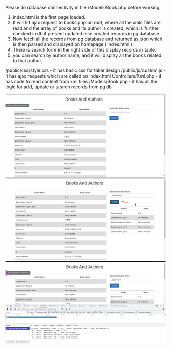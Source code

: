 Please do database connectivity in file /Models/Book.php before working.


1. index.html is the first page loaded.
2. It will hit ajax request to books.php on root, where all the xmls files are read and the array of books and its author is created, which is further checked in db if present updated else created records in pg database.
3. Now fetch all the records from pg database and returned as json which is then parsed and displayed on homepage ( indes.html )
4. There is search form in the right side of this display records in table.
5. you can search by author name, and it will display all the books related to that author.

/public/css/style.css -  it has basic css for table design
/public/js/custom.js - it has ajax requests which are called on index.html
Controllers/Xml.php -  it has code to read content from xml files
/Models/Book.php -  it has all the logic for add, update or search records from pg db

![alt text](https://github.com/arora-marshal/books-authors-xml-postgres/blob/main/screenshot1.png)
![alt text](https://github.com/arora-marshal/books-authors-xml-postgres/blob/main/screenshot2.png)
![alt text](https://github.com/arora-marshal/books-authors-xml-postgres/blob/main/screenshot3.png)
